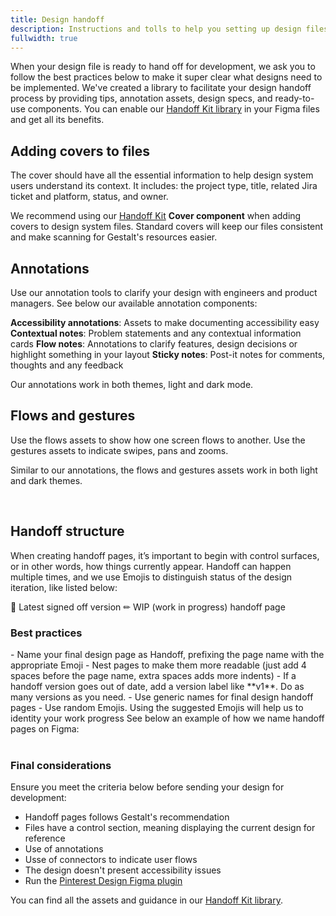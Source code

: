 ```yaml
---
title: Design handoff
description: Instructions and tolls to help you setting up design files for develpment.  
fullwidth: true
---
```

When your design file is ready to hand off for development, we ask you to follow the best practices below to make it super clear what designs need to be implemented. 
We've created a library to facilitate your design handoff process by providing tips, annotation assets, design specs, and ready-to-use components. You can enable our [Handoff Kit library](https://www.figma.com/file/50RRYnFcgPTQzy1AIjQoWB/%5BLibrary%5D-Gestalt-Handoff-Kit?node-id=249%3A517&t=3H5nmocXTsIKd8sf-1) in your Figma files and get all its benefits. 

## Adding covers to files
The cover should have all the essential information to help design system users understand its context. It includes: the project type, title, related Jira ticket and platform, status, and owner. 

We recommend using our [Handoff Kit](https://www.figma.com/file/50RRYnFcgPTQzy1AIjQoWB/%5BLibrary%5D-Gestalt-Handoff-Kit?node-id=249%3A517&t=3H5nmocXTsIKd8sf-1) **Cover component** when adding covers to design system files. Standard covers will keep our files consistent and make scanning for Gestalt's resources easier.
<br/>
<ImgContainer src="https://i.pinimg.com/originals/63/91/bb/6391bb39d8974cd978b46d0d9e5ace4a.png" alt="Gestalt available covers design, with and without a thumbnail." />

## Annotations
Use our annotation tools to clarify your design with engineers and product managers. See below our available annotation components: 

**Accessibility annotations**: Assets to make documenting accessibility easy 
**Contextual notes**: Problem statements and any contextual information cards 
**Flow notes**: Annotations to clarify features, design decisions or highlight something in your layout
**Sticky notes**: Post-it notes for comments, thoughts and any feedback 

Our annotations work in both themes, light and dark mode. 
<br/>
<ImgContainer src="https://i.pinimg.com/originals/90/f5/cd/90f5cd3a2b80f1cee6974bda716d2873.png" alt="An example of how we annotate in our files using the Handoff kit annotations assets." />

## Flows and gestures
Use the flows assets to show how one screen flows to another. 
Use the gestures assets to indicate swipes, pans and zooms.

Similar to our annotations, the flows and gestures assets work in both light and dark themes.  

<br/>
<ImgContainer src="https://i.pinimg.com/originals/2e/d7/1a/2ed71af1206db7cfd3fd7ff109910519.png" alt="An example of arrows flows and gestures assets from the Handoff kit." />

## Handoff structure
When creating handoff pages, it’s important to begin with control surfaces, or in other words, how things currently appear.
Handoff can happen multiple times, and we use Emojis to distinguish status of the design iteration, like listed below: 

🤝 Latest signed off version
✏ WIP (work in progress) handoff page
<br/>

### Best practices
<TwoCol>
  <Group>
    <Do title="Do" />
      - Name your final design page as Handoff, prefixing the page name with the appropriate Emoji 
      - Nest pages to make them more readable (just add 4 spaces before the page name, extra spaces adds more indents)  
      - If a handoff version goes out of date, add a version label like **v1**. Do as many versions as you need.        
  </Group>
  <Group>
  <Dont title="Don't" />
    - Use generic names for final design handoff pages
    - Use random Emojis. Using the suggested Emojis will help us to identity your work progress
  </Group>
</TwoCol>
See below an example of how we name handoff pages on Figma:
<br/>
<ImgContainer src="https://i.pinimg.com/originals/cd/1d/8a/cd1d8a19a4e60d6a7167ebfbaea32355.png" alt="An example of how we name our handoff pages. It shows our Figma file with the handoff titles." />
<br/>

### Final considerations
Ensure you meet the criteria below before sending your design for development: 
- Handoff pages follows Gestalt's recommendation
- Files have a control section, meaning displaying the current design for reference
- Use of annotations 
- Usse of connectors to indicate user flows
- The design doesn't present accessibility issues
- Run the [Pinterest Design Figma plugin](https://www.figma.com/community/plugin/1215463263194174399) 

You can find all the assets and guidance in our [Handoff Kit library](https://www.figma.com/file/50RRYnFcgPTQzy1AIjQoWB/%5BLibrary%5D-Gestalt-Handoff-Kit?node-id=249%3A517&t=3H5nmocXTsIKd8sf-1).
